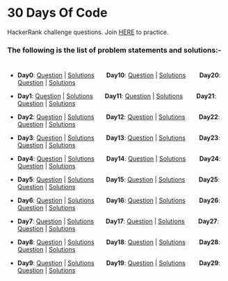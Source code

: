 # 30 Days Of Code




 HackerRank challenge questions. Join [HERE](https://www.hackerrank.com/domains/tutorials/30-days-of-code) to practice.

### The following is the list of problem statements and solutions:-
#

- **Day0**: [Question](https://www.hackerrank.com/challenges/30-hello-world/problem) | [Solutions](https://github.com/mrncstt/100-days-of-code/tree/master/30-Days-Of-Code/day1) &nbsp;&nbsp;&nbsp;&nbsp;&nbsp;&nbsp;**Day10**: [Question](https://www.hackerrank.com/challenges/30-binary-numbers/problem) | [Solutions](https://github.com/mrncstt/100-days-of-code/tree/master/30-Days-Of-Code/Day10) &nbsp;&nbsp;&nbsp;&nbsp;&nbsp;&nbsp;
**Day20**: [Question](https://www.hackerrank.com/challenges/30-sorting/problem) | [Solutions](https://github.com/mrncstt/100-days-of-code/tree/master/30-Days-Of-Code/Day20)

- **Day1**: [Question](https://www.hackerrank.com/challenges/30-data-types/problem) | [Solutions](https://github.com/mrncstt/100-days-of-code/tree/master/30-Days-Of-Code/Day1) &nbsp;&nbsp;&nbsp;&nbsp;&nbsp;&nbsp;**Day11**: [Question](https://www.hackerrank.com/challenges/30-2d-arrays/problem) | [Solutions](https://github.com/mrncstt/100-days-of-code/tree/master/30-Days-Of-Code/Day11) &nbsp;&nbsp;&nbsp;&nbsp;&nbsp;&nbsp;
**Day21**: [Question](https://www.hackerrank.com/challenges/30-generics/problem) | [Solutions](https://github.com/mrncstt/100-days-of-code/tree/master/30-Days-Of-Code/Day21)

- **Day2**: [Question](https://www.hackerrank.com/challenges/30-operators/problem) | [Solutions](https://github.com/mrncstt/100-days-of-code/tree/master/30-Days-Of-Code/Day2) &nbsp;&nbsp;&nbsp;&nbsp;&nbsp;&nbsp;**Day12**: [Question](https://www.hackerrank.com/challenges/30-inheritance/problem) | [Solutions](https://github.com/mrncstt/100-days-of-code/tree/master/30-Days-Of-Code/Day12) &nbsp;&nbsp;&nbsp;&nbsp;&nbsp;&nbsp;
**Day22**: [Question](https://www.hackerrank.com/challenges/30-binary-search-trees/problem) | [Solutions](https://github.com/mrncstt/100-days-of-code/tree/master/30-Days-Of-Code/Day22)

- **Day3**: [Question](https://www.hackerrank.com/challenges/30-conditional-statements/problem) | [Solutions](https://github.com/mrncstt/100-days-of-code/tree/master/30-Days-Of-Code/Day3) &nbsp;&nbsp;&nbsp;&nbsp;&nbsp;&nbsp;**Day13**: [Question](https://www.hackerrank.com/challenges/30-abstract-classes/problem) | [Solutions](https://github.com/mrncstt/100-days-of-code/tree/master/30-Days-Of-Code/Day13) &nbsp;&nbsp;&nbsp;&nbsp;&nbsp;&nbsp;
**Day23**: [Question](https://www.hackerrank.com/challenges/30-binary-trees/problem) | [Solutions](https://github.com/mrncstt/100-days-of-code/tree/master/30-Days-Of-Code/Day23)

- **Day4**: [Question](https://www.hackerrank.com/challenges/30-class-vs-instance/problem) | [Solutions](https://github.com/mrncstt/100-days-of-code/tree/master/30-Days-Of-Code/Day4) &nbsp;&nbsp;&nbsp;&nbsp;&nbsp;&nbsp;**Day14**: [Question](https://www.hackerrank.com/challenges/30-scope/problem) | [Solutions](https://github.com/mrncstt/100-days-of-code/tree/master/30-Days-Of-Code/Day14) &nbsp;&nbsp;&nbsp;&nbsp;&nbsp;&nbsp;
**Day24**: [Question](https://www.hackerrank.com/challenges/30-linked-list-deletion/problem) | [Solutions](https://github.com/mrncstt/100-days-of-code/tree/master/30-Days-Of-Code/Day24)

- **Day5**: [Question](https://www.hackerrank.com/challenges/30-loops/problem) | [Solutions](https://github.com/mrncstt/100-days-of-code/tree/master/30-Days-Of-Code/Day5) &nbsp;&nbsp;&nbsp;&nbsp;&nbsp;&nbsp;**Day15**: [Question](https://www.hackerrank.com/challenges/30-linked-list/problem) | [Solutions](https://github.com/mrncstt/100-days-of-code/tree/master/30-Days-Of-Code/Day15) &nbsp;&nbsp;&nbsp;&nbsp;&nbsp;&nbsp;
**Day25**: [Question](https://www.hackerrank.com/challenges/30-running-time-and-complexity/problem) | [Solutions](https://github.com/mrncstt/100-days-of-code/tree/master/30-Days-Of-Code/Day25)

- **Day6**: [Question](https://www.hackerrank.com/challenges/30-review-loop/problem) | [Solutions](https://github.com/mrncstt/100-days-of-code/tree/master/30-Days-Of-Code/Day6) &nbsp;&nbsp;&nbsp;&nbsp;&nbsp;&nbsp;**Day16**: [Question](https://www.hackerrank.com/challenges/30-exceptions-string-to-integer/problem) | [Solutions](https://github.com/mrncstt/100-days-of-code/tree/master/30-Days-Of-Code/Day16) &nbsp;&nbsp;&nbsp;&nbsp;&nbsp;&nbsp;
**Day26**: [Question](https://www.hackerrank.com/challenges/30-nested-logic/problem) | [Solutions](https://github.com/mrncstt/100-days-of-code/tree/master/30-Days-Of-Code/Day26)

- **Day7**: [Question](https://www.hackerrank.com/challenges/30-arrays/problem) | [Solutions](https://github.com/mrncstt/100-days-of-code/tree/master/30-Days-Of-Code/Day7) &nbsp;&nbsp;&nbsp;&nbsp;&nbsp;&nbsp;**Day17**: [Question](https://www.hackerrank.com/challenges/30-more-exceptions/problem) | [Solutions](https://github.com/mrncstt/100-days-of-code/tree/master/30-Days-Of-Code/Day17) &nbsp;&nbsp;&nbsp;&nbsp;&nbsp;&nbsp;
**Day27**: [Question](https://www.hackerrank.com/challenges/30-testing/problem) | [Solutions](https://github.com/mrncstt/100-days-of-code/tree/master/30-Days-Of-Code/Day27)

- **Day8**: [Question](https://www.hackerrank.com/challenges/30-dictionaries-and-maps/problem) | [Solutions](https://github.com/mrncstt/100-days-of-code/tree/master/30-Days-Of-Code/Day8) &nbsp;&nbsp;&nbsp;&nbsp;&nbsp;&nbsp;**Day18**: [Question](https://www.hackerrank.com/challenges/30-queues-stacks/problem) | [Solutions](https://github.com/mrncstt/100-days-of-code/tree/master/30-Days-Of-Code/Day18) &nbsp;&nbsp;&nbsp;&nbsp;&nbsp;&nbsp;
**Day28**: [Question](https://www.hackerrank.com/challenges/30-regex-patterns/problem) | [Solutions](https://github.com/mrncstt/100-days-of-code/tree/master/30-Days-Of-Code/Day28)

- **Day9**: [Question](https://www.hackerrank.com/challenges/30-recursion/problem) | [Solutions](https://github.com/mrncstt/100-days-of-code/tree/master/30-Days-Of-Code/Day9) &nbsp;&nbsp;&nbsp;&nbsp;&nbsp;&nbsp;**Day19**: [Question](https://www.hackerrank.com/challenges/30-interfaces/problem) | [Solutions](https://github.com/mrncstt/100-days-of-code/tree/master/30-Days-Of-Code/Day19) &nbsp;&nbsp;&nbsp;&nbsp;&nbsp;&nbsp;
**Day29**: [Question](https://www.hackerrank.com/challenges/30-bitwise-and/problem) | [Solutions](https://github.com/mrncstt/100-days-of-code/tree/master/30-Days-Of-Code/Day29)
